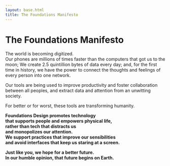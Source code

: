 ```yaml
---
layout: base.html
title: The Foundations Manifesto
---
```


# The Foundations Manifesto

The world is becoming digitized.<br>
Our phones are millions of times faster than the computers that got us to the moon; We create 2.5 quintillion bytes of data every day; and, for the first time in history, we have the power to connect the thoughts and feelings of every person into one network.

Our tools are being used to improve productivity and foster collaboration between all peoples, and extract data and attention from an unwitting society.

For better or for worst, these tools are transforming humanity.

**Foundations Design promotes technology<br>
that supports people and empowers physical life,<br>
rather than tech that distracts us<br>
and monopolizes our attention.<br>
We support practices that improve our sensibilities<br>
and avoid interfaces that keep us staring at a screen.**

**Just like you, we hope for a better future.<br>
In our humble opinion, that future begins on Earth.**
